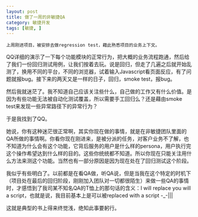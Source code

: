 ```yaml
---
layout: post
title: 做了一周的非敏捷QA
category: 敏捷开发
tags: [敏捷, ]
---
```


	上周刚进项目，被安排去做regression test，藉此熟悉项目的业务上下文。
	
QQ详细的演示了一下每个功能模块的正常行为，把大概的业务流程跑通，然后给了我们一份回归测试用例，让我们按着去玩。说是回归，但走了几遍之后就开始乱测了，换用不同的平台，不同的浏览器，试着输入Javascript看页面反应，有了问题就报bug。接下来的两天又是一样的日子，回归，smoke test，报bug。
	
然后我就迷茫了。我不知道自己应该关注些什么，自己做的工作又有什么价值。是因为有些功能无法被自动化测试覆盖，所以需要手工回归么？还是藉由smoke test来发现一些异常路径下的异常行为？
	
于是我找到了QQ。
	
她说，你有这种迷茫很正常啊，其实你现在做的事情，就是在非敏捷团队里面的QA所做的事情啊。你看你现在刚进来，是被分派的任务，对客户业务不了解，也不知道为什么会有这个功能，它背后服务的用户是什么样的persona，用户执行完这个操作希望达到什么样的目的。这些你统统都不知道。所以你现在只能关注用什么方法来测这个功能。当然也有一部分原因是因为现在处在了回归测试这个阶段。
	
我似乎有些明白了。以前都是在看QA做，听QA说，但是当我在这个特定的时机下（项目处在最后的回归阶段，刚刚加入团队对一切都很陌生）来做一些QA的事情时，才感悟到了我司某不知名QA的T恤上的那句话的含义：I will replace you will a script，也就是说，我目前基本上是可以被replaced with a script -_-|||
	
这就是典型的书上得来终觉浅，绝知此事要躬行。